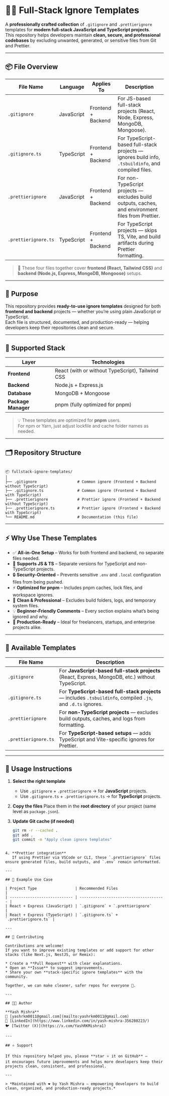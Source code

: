 # 🧑‍💻 Full-Stack Ignore Templates

A **professionally crafted collection** of `.gitignore` and `.prettierignore` templates for **modern full-stack JavaScript and TypeScript projects**.  
This repository helps developers maintain **clean, secure, and professional codebases** by excluding unwanted, generated, or sensitive files from Git and Prettier.

---

## 📦 File Overview

| File Name | Language | Applies To | Description |
| ---------- | ---------- | ------------ | ------------ |
| `.gitignore` | JavaScript | Frontend + Backend | For JS-based full-stack projects (React, Node, Express, MongoDB, Mongoose). |
| `.gitignore.ts` | TypeScript | Frontend + Backend | For TypeScript-based full-stack projects — ignores build info, `.tsbuildinfo`, and compiled files. |
| `.prettierignore` | JavaScript | Frontend + Backend | For non-TypeScript projects — excludes build outputs, caches, and environment files from Prettier. |
| `.prettierignore.ts` | TypeScript | Frontend + Backend | For TypeScript projects — skips TS, Vite, and build artifacts during Prettier formatting. |

> 🧩 These four files together cover **frontend (React, Tailwind CSS)** and **backend (Node.js, Express, MongoDB, Mongoose)** setups.

---

## 🎯 Purpose

This repository provides **ready-to-use ignore templates** designed for both **frontend and backend** projects — whether you’re using plain JavaScript or TypeScript.  
Each file is structured, documented, and production-ready — helping developers keep their repositories clean and secure.

---

## 🧩 Supported Stack

| Layer | Technologies |
| ------ | ------------- |
| **Frontend** | React (with or without TypeScript), Tailwind CSS |
| **Backend** | Node.js + Express.js |
| **Database** | MongoDB + Mongoose |
| **Package Manager** | pnpm (fully optimized for pnpm) |

> 💡 These templates are optimized for **pnpm** users.  
> For npm or Yarn, just adjust lockfile and cache folder names as needed.

---

## 🗂 Repository Structure

```

📦 fullstack-ignore-templates/
│
├── .gitignore                  # Common ignore (Frontend + Backend without TypeScript)
├── .gitignore.ts               # Common ignore (Frontend + Backend with TypeScript)
├── .prettierignore             # Prettier ignore (Frontend + Backend without TypeScript)
├── .prettierignore.ts          # Prettier ignore (Frontend + Backend with TypeScript)
└── README.md                   # Documentation (this file)

````

---

## ⚡ Why Use These Templates

- ✅ **All-in-One Setup** – Works for both frontend and backend, no separate files needed.  
- 🧩 **Supports JS & TS** – Separate versions for TypeScript and non-TypeScript projects.  
- 🔒 **Security-Oriented** – Prevents sensitive `.env` and `.local` configuration files from being pushed.  
- ⚡ **Optimized for pnpm** – Includes pnpm caches, lock files, and workspace ignores.  
- 🧹 **Clean & Professional** – Excludes build folders, logs, and temporary system files.  
- 💡 **Beginner-Friendly Comments** – Every section explains what’s being ignored and why.  
- 💼 **Production-Ready** – Ideal for freelancers, startups, and enterprise projects alike.

---

## 🧰 Available Templates

| File Name | Description |
| ---------- | ------------ |
| `.gitignore` | For **JavaScript-based full-stack projects** (React, Express, MongoDB, etc.) without TypeScript. |
| `.gitignore.ts` | For **TypeScript-based full-stack projects** — includes `.tsbuildinfo`, compiled `.js`, and `.d.ts` ignores. |
| `.prettierignore` | For **non-TypeScript projects** — excludes build outputs, caches, and logs from formatting. |
| `.prettierignore.ts` | For **TypeScript-based setups** — adds TypeScript and Vite-specific ignores for Prettier. |

---

## 📌 Usage Instructions

1. **Select the right template**
   - Use `.gitignore` + `.prettierignore` → for **JavaScript** projects.
   - Use `.gitignore.ts` + `.prettierignore.ts` → for **TypeScript** projects.

2. **Copy the files**
   Place them in the **root directory** of your project (same level as `package.json`).

3. **Update Git cache (if needed)**
   ```bash
   git rm -r --cached .
   git add .
   git commit -m "Apply clean ignore templates"
````

4. **Prettier integration**
   If using Prettier via VSCode or CLI, these `.prettierignore` files ensure generated files, build outputs, and `.env` remain unformatted.

---

## 🧠 Example Use Case

| Project Type                 | Recommended Files                      |
| ---------------------------- | -------------------------------------- |
| React + Express (JavaScript) | `.gitignore` + `.prettierignore`       |
| React + Express (TypeScript) | `.gitignore.ts` + `.prettierignore.ts` |

---

## 🤝 Contributing

Contributions are welcome!
If you want to improve existing templates or add support for other stacks (like Next.js, NestJS, or Remix):

* Create a **Pull Request** with clear explanations.
* Open an **Issue** to suggest improvements.
* Share your own **stack-specific ignore templates** with the community.

Together, we can make cleaner, safer repos for everyone 💪.

---

## 👩‍💻 Author

**Yash Mishra**
📧 [yashrkm0011@gmail.com](mailto:yashrkm0011@gmail.com)
💼 [LinkedIn](https://www.linkedin.com/in/yash-mishra-356280223/)
🐦 [Twitter (X)](https://x.com/YashRKMishra1)

---

## ⭐ Support

If this repository helped you, please **star ⭐ it on GitHub** —
it encourages future improvements and helps more developers keep their projects clean, consistent, and professional.

---

> *Maintained with ❤️ by Yash Mishra — empowering developers to build clean, organized, and production-ready projects.*

